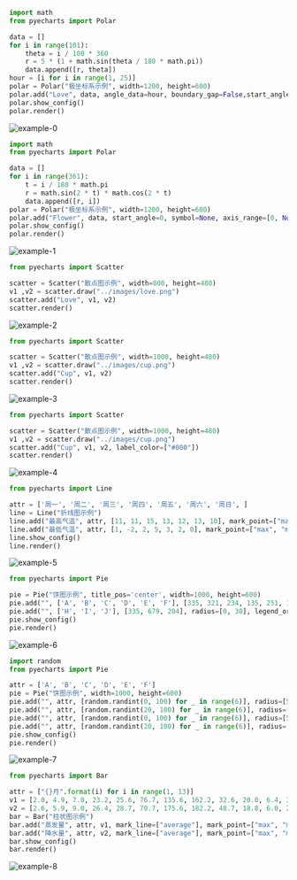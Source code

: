 ```python
import math
from pyecharts import Polar

data = []
for i in range(101):
    theta = i / 100 * 360
    r = 5 * (1 + math.sin(theta / 180 * math.pi))
    data.append([r, theta])
hour = [i for i in range(1, 25)]
polar = Polar("极坐标系示例", width=1200, height=600)
polar.add("Love", data, angle_data=hour, boundary_gap=False,start_angle=0)
polar.show_config()
polar.render()
```
![example-0](https://github.com/chenjiandongx/pyecharts/blob/master/images/example-0.png)

```python
import math
from pyecharts import Polar

data = []
for i in range(361):
    t = i / 180 * math.pi
    r = math.sin(2 * t) * math.cos(2 * t)
    data.append([r, i])
polar = Polar("极坐标系示例", width=1200, height=600)
polar.add("Flower", data, start_angle=0, symbol=None, axis_range=[0, None])
polar.show_config()
polar.render()
```
![example-1](https://github.com/chenjiandongx/pyecharts/blob/master/images/example-1.png)

```python
from pyecharts import Scatter

scatter = Scatter("散点图示例", width=800, height=480)
v1 ,v2 = scatter.draw("../images/love.png")
scatter.add("Love", v1, v2)
scatter.render()
```
![example-2](https://github.com/chenjiandongx/pyecharts/blob/master/images/example-2.png)

```python
from pyecharts import Scatter

scatter = Scatter("散点图示例", width=1000, height=480)
v1 ,v2 = scatter.draw("../images/cup.png")
scatter.add("Cup", v1, v2)
scatter.render()
```
![example-3](https://github.com/chenjiandongx/pyecharts/blob/master/images/example-3.png)

```python
from pyecharts import Scatter

scatter = Scatter("散点图示例", width=1000, height=480)
v1 ,v2 = scatter.draw("../images/cup.png")
scatter.add("Cup", v1, v2, label_color=["#000"])
scatter.render()
```
![example-4](https://github.com/chenjiandongx/pyecharts/blob/master/images/example-4.png)

```python
from pyecharts import Line

attr = ['周一', '周二', '周三', '周四', '周五', '周六', '周日', ]
line = Line("折线图示例")
line.add("最高气温", attr, [11, 11, 15, 13, 12, 13, 10], mark_point=["max", "min"],mark_line=["average"])
line.add("最低气温", attr, [1, -2, 2, 5, 3, 2, 0], mark_point=["max", "min"], mark_line=["average"], yaxis_formatter="°C")
line.show_config()
line.render()
```
![example-5](https://github.com/chenjiandongx/pyecharts/blob/master/images/example-5.gif)

```python
from pyecharts import Pie

pie = Pie("饼图示例", title_pos='center', width=1000, height=600)
pie.add("", ['A', 'B', 'C', 'D', 'E', 'F'], [335, 321, 234, 135, 251, 148], radius=[40, 55],is_label_show=True)
pie.add("", ['H', 'I', 'J'], [335, 679, 204], radius=[0, 30], legend_orient='vertical', legend_pos='left')
pie.show_config()
pie.render()
```
![example-6](https://github.com/chenjiandongx/pyecharts/blob/master/images/example-6.png)

```python
import random
from pyecharts import Pie

attr = ['A', 'B', 'C', 'D', 'E', 'F']
pie = Pie("饼图示例", width=1000, height=600)
pie.add("", attr, [random.randint(0, 100) for _ in range(6)], radius=[50, 55], center=[25, 50],is_random=True)
pie.add("", attr, [random.randint(20, 100) for _ in range(6)], radius=[0, 45], center=[25, 50],rosetype='area')
pie.add("", attr, [random.randint(0, 100) for _ in range(6)], radius=[50, 55], center=[65, 50],is_random=True)
pie.add("", attr, [random.randint(20, 100) for _ in range(6)], radius=[0, 45], center=[65, 50],rosetype='radius')
pie.show_config()
pie.render()
```
![example-7](https://github.com/chenjiandongx/pyecharts/blob/master/images/example-7.gif)

```python
from pyecharts import Bar

attr = ["{}月".format(i) for i in range(1, 13)]
v1 = [2.0, 4.9, 7.0, 23.2, 25.6, 76.7, 135.6, 162.2, 32.6, 20.0, 6.4, 3.3]
v2 = [2.6, 5.9, 9.0, 26.4, 28.7, 70.7, 175.6, 182.2, 48.7, 18.8, 6.0, 2.3]
bar = Bar("柱状图示例")
bar.add("蒸发量", attr, v1, mark_line=["average"], mark_point=["max", "min"])
bar.add("降水量", attr, v2, mark_line=["average"], mark_point=["max", "min"])
bar.show_config()
bar.render()
```
![example-8](https://github.com/chenjiandongx/pyecharts/blob/master/images/example-8.png)
